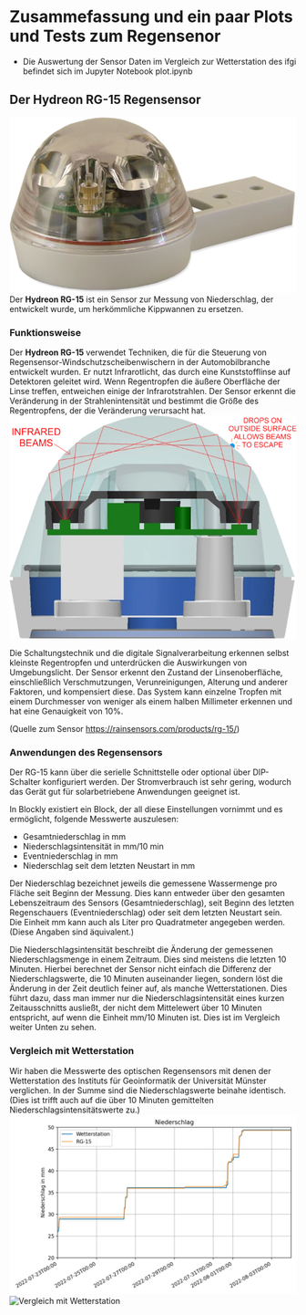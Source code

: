 # Zusammefassung und ein paar Plots und Tests zum Regensenor

- Die Auswertung der Sensor Daten im Vergleich zur Wetterstation des ifgi befindet sich im Jupyter Notebook plot.ipynb

## Der Hydreon RG-15 Regensensor
![Hydreon RG-15](rg_sm.webp)
Der **Hydreon RG-15** ist ein Sensor zur Messung von Niederschlag, der entwickelt wurde, um herkömmliche Kippwannen zu ersetzen.

### Funktionsweise
Der **Hydreon RG-15** verwendet Techniken, die für die Steuerung von Regensensor-Windschutzscheibenwischern in der Automobilbranche entwickelt wurden. Er nutzt Infrarotlicht, das durch eine Kunststofflinse auf Detektoren geleitet wird. Wenn Regentropfen die äußere Oberfläche der Linse treffen, entweichen einige der Infrarotstrahlen. Der Sensor erkennt die Veränderung in der Strahlenintensität und bestimmt die Größe des Regentropfens, der die Veränderung verursacht hat.
![Funktionsweise](RG-11-cross-section.webp)

Die Schaltungstechnik und die digitale Signalverarbeitung erkennen selbst kleinste Regentropfen und unterdrücken die Auswirkungen von Umgebungslicht. Der Sensor erkennt den Zustand der Linsenoberfläche, einschließlich Verschmutzungen, Verunreinigungen, Alterung und anderer Faktoren, und kompensiert diese. Das System kann einzelne Tropfen mit einem Durchmesser von weniger als einem halben Millimeter erkennen und hat eine Genauigkeit von 10%.

(Quelle zum Sensor https://rainsensors.com/products/rg-15/)

### Anwendungen des Regensensors
Der RG-15 kann über die serielle Schnittstelle oder optional über DIP-Schalter konfiguriert werden. Der Stromverbrauch ist sehr gering, wodurch das Gerät gut für solarbetriebene Anwendungen geeignet ist.

In Blockly existiert ein Block, der all diese Einstellungen vornimmt und es ermöglicht, folgende Messwerte auszulesen:

- Gesamtniederschlag in mm
- Niederschlagsintensität in mm/10 min
- Eventniederschlag in mm
- Niederschlag seit dem letzten Neustart in mm

Der Niederschlag bezeichnet jeweils die gemessene Wassermenge pro Fläche seit Beginn der Messung. Dies kann entweder über den gesamten Lebenszeitraum des Sensors (Gesamtniederschlag), seit Beginn des letzten Regenschauers (Eventniederschlag) oder seit dem letzten Neustart sein. Die Einheit mm kann auch als Liter pro Quadratmeter angegeben werden. (Diese Angaben sind äquivalent.)

Die Niederschlagsintensität beschreibt die Änderung der gemessenen Niederschlagsmenge in einem Zeitraum. Dies sind meistens die letzten 10 Minuten. Hierbei berechnet der Sensor nicht einfach die Differenz der Niederschlagswerte, die 10 Minuten auseinander liegen, sondern löst die Änderung in der Zeit deutlich feiner auf, als manche Wetterstationen. Dies führt dazu, dass man immer nur die Niederschlagsintensität eines kurzen Zeitausschnitts ausließt, der nicht dem Mittelewert über 10 Minuten entspricht, auf wenn die Einheit mm/10 Minuten ist. Dies ist im Vergleich weiter Unten zu sehen.

### Vergleich mit Wetterstation
Wir haben die Messwerte des optischen Regensensors mit denen der Wetterstation des Instituts für Geoinformatik der Universität Münster verglichen. In der Summe sind die Niederschlagswerte beinahe identisch. (Dies ist trifft auch auf die über 10 Minuten gemittelten Niederschlagsintensitätswerte zu.)
![Vergleich mit Wetterstation](Niederschlag.jpg)
![Vergleich mit Wetterstation](Niederschlagsintensität.jpg)
